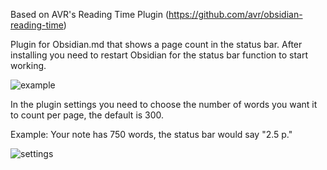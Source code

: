 Based on AVR's Reading Time Plugin (https://github.com/avr/obsidian-reading-time)

Plugin for Obsidian.md that shows a page count in the status bar. 
After installing you need to restart Obsidian for the status bar function to start working.


![example](https://user-images.githubusercontent.com/71895400/144223260-d1110ca2-a6af-4049-81aa-055307230c78.png)


In the plugin settings you need to choose the number of words you want it to count per page, the default is 300.

Example: Your note has 750 words, the status bar would say "2.5 p."

![settings](https://user-images.githubusercontent.com/71895400/144223377-43bfd01a-fb69-46ea-bf8c-954cd1a204f7.png)

